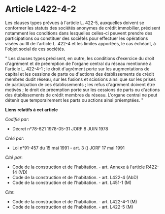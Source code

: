 # Article L422-4-2

Les clauses types prévues à l'article L. 422-5, auxquelles doivent se conformer les statuts des sociétés anonymes de crédit
immobilier, précisent notamment les conditions dans lesquelles celles-ci peuvent prendre des participations ou constituer des
sociétés pour effectuer les opérations visées au III de l'article L. 422-4 et les limites apportées, le cas échéant, à
l'objet social de ces sociétés.

" Les clauses types précisent, en outre, les conditions d'exercice du droit d'agrément et de préemption de l'organe central
du réseau mentionné à l'article L. 422-4-1 ; le droit d'agrément porte sur les augmentations de capital et les cessions de
parts ou d'actions des établissements de crédit membres dudit réseau, sur les fusions et scissions ainsi que sur les prises
de participation de ces établissements ; les refus d'agrément doivent être motivés ; le droit de préemption porte sur les
cessions de parts ou d'actions des établissements de crédit membres du réseau. L'organe central ne peut détenir que
temporairement les parts ou actions ainsi préemptées. "

**Liens relatifs à cet article**

_Codifié par_:

  - Décret n°78-621 1978-05-31 JORF 8 JUIN 1978

_Créé par_:

  - Loi n°91-457 du 15 mai 1991 - art. 3 () JORF 17 mai 1991

_Cité par_:

  - Code de la construction et de l'habitation. - art. Annexe à l'article R422-14 (VD)
  - Code de la construction et de l'habitation. - art. L422-4 (AbD)
  - Code de la construction et de l'habitation. - art. L451-1 (M)

_Cite_:

  - Code de la construction et de l'habitation. - art. L422-4-1 (M)
  - Code de la construction et de l'habitation. - art. L422-5 (M)
